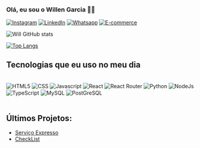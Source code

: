 ### Olá, eu sou o Willen Garcia 👾👋
[![Instagram](https://img.shields.io/badge/Instagram-E4405F?style=for-the-badge&logo=instagram&logoColor=white)](https://www.instagram.com/willen_garcia05/profilecard/?igsh=MmloY2IzNjRoNmwy)
[![LinkedIn](https://img.shields.io/badge/LinkedIn-0077B5?style=for-the-badge&logo=linkedin&logoColor=white)](https://www.linkedin.com/in/willen-garcia-271a49173)
[![Whatsapp](https://img.shields.io/badge/WhatsApp-25D366?style=for-the-badge&logo=whatsapp&logoColor=white)](https://wa.me/5591998185808)
[![E-commerce](https://img.shields.io/website?label=Servicexpress.com&style=for-the-badge&url=https://servicos-bice.vercel.app/)](https://servicos-bice.vercel.app/)

![Will GitHub stats](https://github-readme-stats.vercel.app/api?username=willengarcia&show_icons=true&theme=radical)

[![Top Langs](https://github-readme-stats.vercel.app/api/top-langs/?username=willengarcia)](https://github.com/anuraghazra/github-readme-stats)

## Tecnologias que eu uso no meu dia

<div style='display:inline_block'><br/>
    <img align='center'  alt='HTML5' src='https://img.shields.io/badge/HTML-239120?style=for-the-badge&logo=html5&logoColor=white'/>
    <img align='center'  alt='CSS' src='https://img.shields.io/badge/CSS3-1572B6?style=for-the-badge&logo=css3&logoColor=white'/>
    <img align='center'  alt='Javascript' src='https://img.shields.io/badge/JavaScript-F7DF1E?style=for-the-badge&logo=javascript&logoColor=black'/>
    <img align='center'  alt='React' src='https://img.shields.io/badge/React-20232A?style=for-the-badge&logo=react&logoColor=61DAFB'/>
    <img align='center'  alt='React Router' src='https://img.shields.io/badge/React_Router-CA4245?style=for-the-badge&logo=react-router&logoColor=white'/>
    <img align='center'  alt='Python' src='https://img.shields.io/badge/Python-3776AB?style=for-the-badge&logo=python&logoColor=white'/>
    <img align='center'  alt='NodeJs' src='https://img.shields.io/badge/Node.js-43853D?style=for-the-badge&logo=node.js&logoColor=white'/>
    <img align='center'  alt='TypeScript' src='https://img.shields.io/badge/TypeScript-007ACC?style=for-the-badge&logo=typescript&logoColor=white'/>
    <img align='center'  alt='MySQL' src='https://img.shields.io/badge/MySQL-00000F?style=for-the-badge&logo=mysql&logoColor=white'/>
    <img align='center'  alt='PostGreSQL' src='https://img.shields.io/badge/PostgreSQL-316192?style=for-the-badge&logo=postgresql&logoColor=white'/>
</div><br/>

## Últimos Projetos:
- [Serviço Expresso](https://servicos-bice.vercel.app/)
- [CheckList](https://checklist-khaki.vercel.app/)
